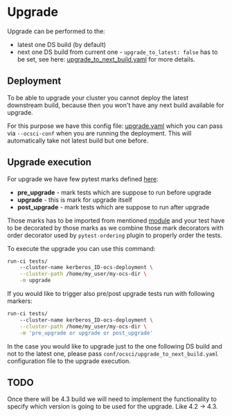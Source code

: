 # Upgrade

Upgrade can be performed to the:

* latest one DS build (by default)
* next one DS build from current one - `upgrade_to_latest: false` has to be
  set, see here: [upgrade_to_next_build.yaml](/conf/ocsci/upgrade_to_next_build.yaml)
  for more details.

## Deployment

To be able to upgrade your cluster you cannot deploy the latest downstream
build, because then you won't have any next build available for upgrade.

For this purpose we have this config file: [upgrade.yaml](/conf/ocsci/upgrade.yaml)
which you can pass via `--ocsci-conf` when you are running the deployment. This will
automatically take not latest build but one before.

## Upgrade execution

For upgrade we have few pytest marks defined [here](/ocs_ci/framework/pytest_customization/marks.py):

* **pre_upgrade** - mark tests which are suppose to run before upgrade
* **upgrade** - this is mark for upgrade itself
* **post_upgrade** - mark tests which are suppose to run after upgrade

Those marks has to be imported from mentioned
[module](/ocs_ci/framework/pytest_customization/marks.py) and your test have to
be decorated by those marks as we combine those mark decorators with order
decorator used by `pytest-ordering` plugin to properly order the tests.

To execute the upgrade you can use this command:

```bash
run-ci tests/
    --cluster-name kerberos_ID-ocs-deployment \
    --cluster-path /home/my_user/my-ocs-dir \
    -m upgrade
```

If you would like to trigger also pre/post upgrade tests run with following
markers:

```bash
run-ci tests/
    --cluster-name kerberos_ID-ocs-deployment \
    --cluster-path /home/my_user/my-ocs-dir \
    -m 'pre_upgrade or upgrade or post_upgrade'
```

In the case you would like to upgrade just to the one following DS build and not
to the latest one, please pass `conf/ocsci/upgrade_to_next_build.yaml`
configuration file to the upgrade execution.

## TODO

Once there will be 4.3 build we will need to implement the functionality to
specify which version is going to be used for the upgrade. Like 4.2 -> 4.3.
